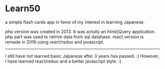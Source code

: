 # Learn50
a simple flash cards app in favor of my interest in learning Japanese.

php version was created in 2013. It was actully an html/jQuery application. php part was used to retrive data from sql database.
react version is remade in 2016 using react/redux and javascript.

-----------
I still have not learned basic Japanese after 3 years has passed. :(
However, I have learned react/redux and a better javascript style. :)
